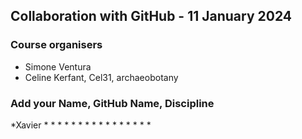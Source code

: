 ## Collaboration with GitHub - 11 January 2024

### Course organisers
* Simone Ventura
* Celine Kerfant, Cel31, archaeobotany

### Add your Name, GitHub Name, Discipline
*Xavier
*
*
*
*
*
*
*
*
*
*
*
*
*
*
*
*
